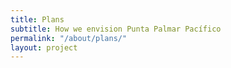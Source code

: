 ```yaml
---
title: Plans
subtitle: How we envision Punta Palmar Pacífico
permalink: "/about/plans/"
layout: project
---
```


